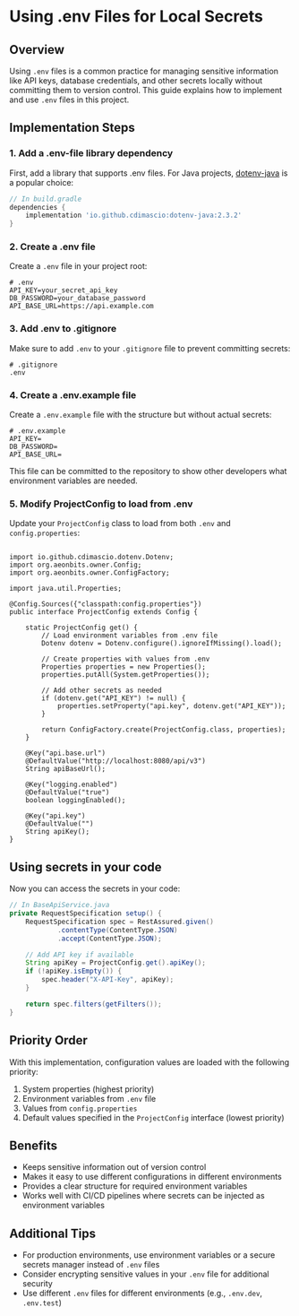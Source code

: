 # Using .env Files for Local Secrets

## Overview

Using `.env` files is a common practice for managing sensitive information like API keys, database credentials, and
other secrets locally without committing them to version control. This guide explains how to implement and use `.env`
files in this project.

## Implementation Steps

### 1. Add a .env-file library dependency

First, add a library that supports .env files. For Java
projects, [dotenv-java](https://github.com/cdimascio/dotenv-java) is a popular choice:

```gradle
// In build.gradle
dependencies {
    implementation 'io.github.cdimascio:dotenv-java:2.3.2'
}
```

### 2. Create a .env file

Create a `.env` file in your project root:

```
# .env
API_KEY=your_secret_api_key
DB_PASSWORD=your_database_password
API_BASE_URL=https://api.example.com
```

### 3. Add .env to .gitignore

Make sure to add `.env` to your `.gitignore` file to prevent committing secrets:

```
# .gitignore
.env
```

### 4. Create a .env.example file

Create a `.env.example` file with the structure but without actual secrets:

```
# .env.example
API_KEY=
DB_PASSWORD=
API_BASE_URL=
```

This file can be committed to the repository to show other developers what environment variables are needed.

### 5. Modify ProjectConfig to load from .env

Update your `ProjectConfig` class to load from both `.env` and `config.properties`:

```javapackage com.petclinic.api;

import io.github.cdimascio.dotenv.Dotenv;
import org.aeonbits.owner.Config;
import org.aeonbits.owner.ConfigFactory;

import java.util.Properties;

@Config.Sources({"classpath:config.properties"})
public interface ProjectConfig extends Config {

    static ProjectConfig get() {
        // Load environment variables from .env file
        Dotenv dotenv = Dotenv.configure().ignoreIfMissing().load();

        // Create properties with values from .env
        Properties properties = new Properties();
        properties.putAll(System.getProperties());

        // Add other secrets as needed
        if (dotenv.get("API_KEY") != null) {
            properties.setProperty("api.key", dotenv.get("API_KEY"));
        }

        return ConfigFactory.create(ProjectConfig.class, properties);
    }

    @Key("api.base.url")
    @DefaultValue("http://localhost:8080/api/v3")
    String apiBaseUrl();

    @Key("logging.enabled")
    @DefaultValue("true")
    boolean loggingEnabled();

    @Key("api.key")
    @DefaultValue("")
    String apiKey();
}
```

## Using secrets in your code

Now you can access the secrets in your code:

```java
// In BaseApiService.java
private RequestSpecification setup() {
    RequestSpecification spec = RestAssured.given()
            .contentType(ContentType.JSON)
            .accept(ContentType.JSON);

    // Add API key if available
    String apiKey = ProjectConfig.get().apiKey();
    if (!apiKey.isEmpty()) {
        spec.header("X-API-Key", apiKey);
    }

    return spec.filters(getFilters());
}
```

## Priority Order

With this implementation, configuration values are loaded with the following priority:

1. System properties (highest priority)
2. Environment variables from `.env` file
3. Values from `config.properties`
4. Default values specified in the `ProjectConfig` interface (lowest priority)

## Benefits

- Keeps sensitive information out of version control
- Makes it easy to use different configurations in different environments
- Provides a clear structure for required environment variables
- Works well with CI/CD pipelines where secrets can be injected as environment variables

## Additional Tips

- For production environments, use environment variables or a secure secrets manager instead of `.env` files
- Consider encrypting sensitive values in your `.env` file for additional security
- Use different `.env` files for different environments (e.g., `.env.dev`, `.env.test`)
